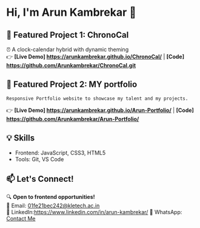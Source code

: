 # Hi, I'm Arun Kambrekar 👋

## 🚀 Featured Project 1: ChronoCal
⏰ A clock-calendar hybrid with dynamic theming  
👉 **[Live Demo] https://arunkambrekar.github.io/ChronoCal/**    | **[Code]   https://github.com/Arunkambrekar/ChronoCal.git**

## 🚀 Featured Project 2: MY portfolio
    Responsive Portfolio website to showcase my talent and my projects.
 👉 **[Live Demo] https://arunkambrekar.github.io/Arun-Portfolio/**   | **[Code]   https://github.com/Arunkambrekar/Arun-Portfolio/**
 

## 💡 Skills
- Frontend: JavaScript, CSS3, HTML5  
- Tools: Git, VS Code  

## 📫 Let's Connect!
🔍 **Open to frontend opportunities!**  
📧 Email: 01fe21bec242@kletech.ac.in  
🔗 LinkedIn:https://www.linkedin.com/in/arun-kambrekar/
📱 WhatsApp: [Contact Me](https://wa.me/+919353127173)
